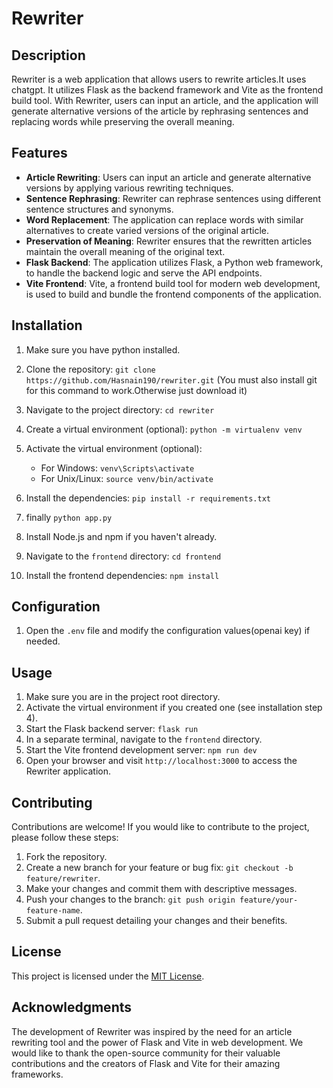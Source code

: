 # Rewriter

## Description

Rewriter is a web application that allows users to rewrite articles.It uses chatgpt. It utilizes Flask as the backend framework and Vite as the frontend build tool. With Rewriter, users can input an article, and the application will generate alternative versions of the article by rephrasing sentences and replacing words while preserving the overall meaning.

## Features

- **Article Rewriting**: Users can input an article and generate alternative versions by applying various rewriting techniques.
- **Sentence Rephrasing**: Rewriter can rephrase sentences using different sentence structures and synonyms.
- **Word Replacement**: The application can replace words with similar alternatives to create varied versions of the original article.
- **Preservation of Meaning**: Rewriter ensures that the rewritten articles maintain the overall meaning of the original text.
- **Flask Backend**: The application utilizes Flask, a Python web framework, to handle the backend logic and serve the API endpoints.
- **Vite Frontend**: Vite, a frontend build tool for modern web development, is used to build and bundle the frontend components of the application.

## Installation

1. Make sure you have python installed.

1. Clone the repository: `git clone https://github.com/Hasnain190/rewriter.git` (You must also install git for this command to work.Otherwise just download it)

1. Navigate to the project directory: `cd rewriter`
1. Create a virtual environment (optional): `python -m virtualenv venv`
1. Activate the virtual environment (optional):
   - For Windows: `venv\Scripts\activate`
   - For Unix/Linux: `source venv/bin/activate`
1. Install the dependencies: `pip install -r requirements.txt`
1. finally `python app.py`
1. Install Node.js and npm if you haven't already.
1. Navigate to the `frontend` directory: `cd frontend`
1. Install the frontend dependencies: `npm install`

## Configuration

1. Open the `.env` file and modify the configuration values(openai key) if needed.

## Usage

1. Make sure you are in the project root directory.
2. Activate the virtual environment if you created one (see installation step 4).
3. Start the Flask backend server: `flask run`
4. In a separate terminal, navigate to the `frontend` directory.
5. Start the Vite frontend development server: `npm run dev`
6. Open your browser and visit `http://localhost:3000` to access the Rewriter application.

## Contributing

Contributions are welcome! If you would like to contribute to the project, please follow these steps:

1. Fork the repository.
2. Create a new branch for your feature or bug fix: `git checkout -b feature/rewriter`.
3. Make your changes and commit them with descriptive messages.
4. Push your changes to the branch: `git push origin feature/your-feature-name`.
5. Submit a pull request detailing your changes and their benefits.

## License

This project is licensed under the [MIT License](LICENSE).

## Acknowledgments

The development of Rewriter was inspired by the need for an article rewriting tool and the power of Flask and Vite in web development. We would like to thank the open-source community for their valuable contributions and the creators of Flask and Vite for their amazing frameworks.
